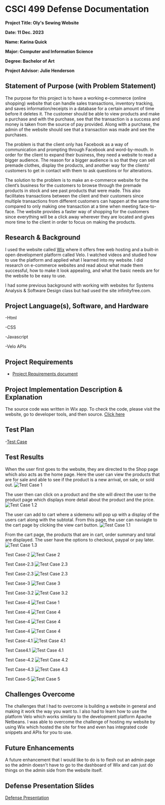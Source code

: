 CSCI 499 Defense Documentation
=============================
**Project Title: Oly's Sewing Website**

**Date: 11 Dec. 2023**

**Name: Karina Quick**

**Major: Computer and Information Science**

**Degree: Bachelor of Art**

**Project Advisor: Julie Henderson**

## Statement of Purpose (with Problem Statement)
The purpose for this project is to have a working e-commerce (online shopping) website that can handle sales transactions, inventory tracking, and saves information/receipts in a database for a certain amount of time before it deletes it. The customer should be able to view products and make a purchase and with the purchase, see that the transaction is a success and money is taken from the source of pay provided. Along with a purchase, the admin of the website should see that a transaction was made and see the purchases.

The problem is that the client only has Facebook as a way of communication and prompting through Facebook and word-by-mouth. In order for the client to expand their business, they need a website to read a bigger audience. The reason for a bigger audience is so that they can sell premade clothes, display the products, and another way for the clients’ customers to get in contact with them to ask questions or for alterations.
  
The solution to the problem is to make an e-commerce website for the client’s business for the customers to browse through the premade products in stock and see past products that were made. This also facilitates transactions between the client and their customers since multiple transactions from different customers can happen at the same time compared to only making one transaction at a time when meeting face-to-face. The website provides a faster way of shopping for the customers since everything will be a click away wherever they are located and gives more time to the client in order to focus on making the products.

## Research & Background
I used the website called [Wix](https://www.wix.com/) where it offers free web hosting and a built-in open development platform called Velo. I watched videos and studied how to use the platform and applied what I learned into my website. I did research on e-commerce websites and read about what made them successful, how to make it look appealing, and what the basic needs are for the website to be easy to use. 

I had some previous background with working with websites for Systems Analysis & Software Design class but had used the site infinityfree.com.

## Project Language(s), Software, and Hardware
-Html

-CSS

-Javascript

-Velo APIs

## Project Requirements
- [Project Requirements document](/docs/FunctionalRequirementsQuick.docx)

## Project Implementation Description & Explanation
The source code was written in Wix app. To check the code, please visit the website, go to developer tools, and then source. [Click here](https://karinaquick.wixsite.com/oquickdesign/)

## Test Plan
-[Test Case](/tests/TestCase_seniorProj.xlsx)

## Test Results
When the user first goes to the website, they are directed to the Shop page which also acts as the home page. Here the user can view the products that are for sale and able to see if the product is a new arrival, on sale, or sold out.
![Test Case 1](/media/testPlanMedia/TestCase1.png)

The user then can click on a product and the site will direct the user to the product page which displays more detail about the product and the price.
![Test Case 1.2](/media/testPlanMedia/TestCase1.2.png)

The user can add to cart where a sidemenu will pop up with a display of the users cart along with the subtotal. From this page, the user can naviagte to the cart page by clicking the view cart button.
![Test Case 1.1](/media/testPlanMedia/TestCase1.1.png)

From the cart page, the products that are in cart, order summary and total are displayed. The user have the options to checkout, paypal or pay later.
![Test Case 1.3](/media/testPlanMedia/TestCase1.3.png)

Test Case-2
![Test Case 2](/media/testPlanMedia/TestCase2.png)

Test Case-2.3
![Test Case 2.3](/media/testPlanMedia/TestCase2.3.png)

Test Case-2.3
![Test Case 2.3](/media/testPlanMedia/TestCase2.3.1.png)

Test Case-3
![Test Case 3](/media/testPlanMedia/TestCase3.png)

Test Case-3.2
![Test Case 3.2](/media/testPlanMedia/TestCase3.2.png)

Test Case-4
![Test Case 1](/media/testPlanMedia/TestCase4.png)

Test Case-4
![Test Case 4](/media/testPlanMedia/TestCase4-1.png)

Test Case-4
![Test Case 4](/media/testPlanMedia/TestCase4-2.png)

Test Case-4
![Test Case 4](/media/testPlanMedia/TestCase4-3.png)

Test Case-4.1
![Test Case 4.1](/media/testPlanMedia/TestCase4.1.png)

Test Case4.1
![Test Case 4.1](/media/testPlanMedia/TestCase4.1.1.png)

Test Case-4.2
![Test Case 4.2](/media/testPlanMedia/TestCase4.2.png)

Test Case-4.3
![Test Case 4.3](/media/testPlanMedia/TestCase4.3.png)

Test Case-5
![Test Case 5](/media/testPlanMedia/TestCase5.png)

## Challenges Overcome
The challenges that I had to overcome is building a website in general and making it work the way you want to. I also had to learn how to use the platform Velo which works similary to the development platform Apache Netbeans. I was able to overcome the challenge of hosting my website by using Wix which hosted the site for free and even has integrated code snippets and APIs for you to use.

## Future Enhancements
A future enhancement that I would like to do is to flesh out an admin page so the admin doesn't have to go to the dashboard of Wix and can just do things on the admin side from the website itself.

## Defense Presentation Slides
[Defense Presentation](/docs/defensePresentation.pptx)

